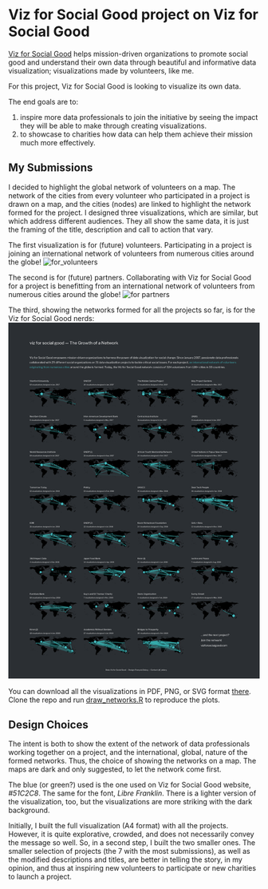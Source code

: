 # Viz for Social Good project on Viz for Social Good

[Viz for Social Good](https://www.vizforsocialgood.com/) helps mission-driven organizations to promote social good and understand their own data through beautiful and informative data visualization; visualizations made by volunteers, like me.  

For this project, Viz for Social Good is looking to visualize its own data.  

The end goals are to:
1) inspire more data professionals to join the initiative by seeing the impact they will be able to make through creating visualizations.
2) to showcase to charities how data can help them achieve their mission much more effectively.


## My Submissions

I decided to highlight the global network of volunteers on a map. The network of the cities from every volunteer who participated in a project is drawn on a map, and the cities (nodes) are linked to highlight the network formed for the project. I designed three visualizations, which are similar, but which address different audiences. They all show the same data, it is just the framing of the title, description and call to action that vary.      

The first visualization is for (future) volunteers. Participating in a project is joining an international network of volunteers from numerous cities around the globe!
![for_volunteers](viz/vfsg_some_networks_for_volunteers.svg)

The second is for (future) partners. Collaborating with Viz for Social Good for a project is benefitting from an international network of volunteers from numerous cities around the globe!
![for partners](viz/vfsg_some_networks_for_organizations.svg)

The third, showing the networks formed for all the projects so far, is for the Viz for Social Good nerds:
![for vfsg nerds](viz/vfsg_networks.png)

You can download all the visualizations in PDF, PNG, or SVG format [there](https://github.com/de-la-viz/vsfg_2020/tree/main/viz). Clone the repo and run [draw_networks.R](https://github.com/de-la-viz/vsfg_2020/blob/main/draw_networks.R) to reproduce the plots.  

## Design Choices

The intent is both to show the extent of the network of data professionals working together on a project, and the international, global, nature of the formed networks. Thus, the choice of showing the networks on a map. The maps are dark and only suggested, to let the network come first. 

The blue (or green?) used is the one used on Viz for Social Good website, _#51C2C8_. The same for the font, _Libre Franklin_. There is a lighter version of the visualization, too, but the visualizations are more striking with the dark background.   

Initially, I built the full visualization (A4 format) with all the projects. However, it is quite explorative, crowded, and does not necessarily convey the message so well. So, in a second step, I built the two smaller ones. The smaller selection of projects (the 7 with the most submissions), as well as the modified descriptions and titles, are better in telling the story, in my opinion, and thus at inspiring new volunteers to participate or new charities to launch a project.   
